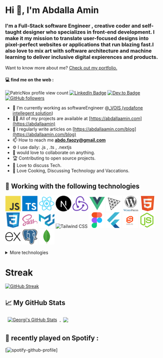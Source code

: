 # Hi 👋, I'm Abdalla Amin
### I'm a Full-Stack software Engineer , creative coder and self-taught designer who specializes in front-end development. I make it my mission to translate user-focused designs into pixel-perfect websites or applications that run blazing fast.I also love to mix art with software architecture and machine learning  to deliver inclusive digital expierences and products.

Want to know more about me? [Check out my portfolio.](https://abdallaamin.com)

#### 💻  find me on the web :

![PatricNox profile view count](https://komarev.com/ghpvc/?username=abdallaamin&color=brightgreen)
[![LinkedIn Badge](https://img.shields.io/badge/LinkedIn-Profile-informational?style=flat&logo=linkedin&logoColor=white&color=0D76A8)](https://linkedin.com/in/abdallaamin)
[![Dev.to Badge](https://img.shields.io/badge/Dev.to-Profile-blue?logo=dev.to&style=flat)](https://dev.to/abdallaamin)
[![GitHub followers](https://img.shields.io/github/followers/abdallaamin?label=Follow&style=social)](https://github.com/abdallaamin/?tab=follow) 

- 🔭 I’m currently working as softwareEngineer @[_VOIS (vodafone intellegent solution](https://www.vodafone.com/))  
- 👨‍💻 All of my projects are available at [https://abdallaamin.com](https://abdallaamin)  
- 📝 I regularly write articles on [https://abdallaamin.com/blog](https://abdallaamin.com/blog)  
- 📫 How to reach me **abdo.faozy@gmail.com**
- ⚙️ I use daily: .js , .ts , .nextjs 
- 💬 would love to collaborate on anything.
- 🏆 Contributing to open source projects.
- 📧 Love to discuss Tech.
- 🌟 Love Cooking, Discussing Technology and Vaccations.
  
## 💼 Working with the following technologies</h3>

<p align="left">
  <img src="https://raw.githubusercontent.com/devicons/devicon/master/icons/javascript/javascript-original.svg" alt="javascript" width="50" height="50" />
  <img src="https://raw.githubusercontent.com/devicons/devicon/master/icons/typescript/typescript-original.svg" alt="typescript" width="50" height="50" /> 
  <img src="https://raw.githubusercontent.com/devicons/devicon/master/icons/react/react-original.svg" alt="react" width="50" height="50" /> 
  <img src="https://raw.githubusercontent.com/devicons/devicon/master/icons/nextjs/nextjs-original.svg" alt="nextjs" width="50" height="50" /> 
  <img src="https://raw.githubusercontent.com/devicons/devicon/master/icons/redux/redux-original.svg" alt="redux" width="50" height="50" /> 
  <img src="https://raw.githubusercontent.com/devicons/devicon/master/icons/vuejs/vuejs-original.svg" alt="vuejs" width="50" height="50" /> 
  <img src="https://raw.githubusercontent.com/devicons/devicon/master/icons/threejs/threejs-original.svg" alt="threejs" width="50" height="50" /> 
  <img src="https://raw.githubusercontent.com/devicons/devicon/master/icons/wordpress/wordpress-original.svg" alt="wordpress" width="50" height="50" /> 
  <img src="https://raw.githubusercontent.com/devicons/devicon/master/icons/html5/html5-original.svg" alt="html" width="50" height="50" /> 
  <img src="https://raw.githubusercontent.com/devicons/devicon/master/icons/css3/css3-original.svg" alt="css" width="50" height="50" /> 
  <img src="https://raw.githubusercontent.com/devicons/devicon/master/icons/sass/sass-original.svg" alt="sass" width="50" height="50" /> 
  <img src="https://raw.githubusercontent.com/devicons/devicon/master/icons/materialui/materialui-original.svg" alt="materialui" width="50" height="50" />
  <img alt="Tailwind CSS" src="https://raw.githubusercontent.com/tailwindlabs/tailwindcss/HEAD/.github/logo-light.svg" width="150" height="50" style="max-width: 100%">
  <img src="https://raw.githubusercontent.com/devicons/devicon/master/icons/figma/figma-original.svg" alt="figm" width="50" height="50" />
  <img src="https://raw.githubusercontent.com/devicons/devicon/master/icons/flutter/flutter-original.svg" alt="flutter" width="50" height="50" />
  <img src="https://raw.githubusercontent.com/devicons/devicon/master/icons/svelte/svelte-original-wordmark.svg" alt="svelte" width="50" height="50" />
  <img src="https://raw.githubusercontent.com/devicons/devicon/master/icons/nodejs/nodejs-original.svg" alt="nodejs" width="50" height="50" /> 
  <img src="https://raw.githubusercontent.com/devicons/devicon/master/icons/express/express-original.svg" alt="express" width="50" height="50" />
  <img src="https://raw.githubusercontent.com/devicons/devicon/master/icons/postgresql/postgresql-original.svg" alt="postgresql" width="50" height="50" /> 
  <img src="https://raw.githubusercontent.com/devicons/devicon/master/icons/mongodb/mongodb-original.svg" alt="mongodb" width="50" height="50" /> 
    <details>
        <summary>More technologies</summary>
      <img src="https://raw.githubusercontent.com/devicons/devicon/master/icons/azure/azure-original.svg" alt="azure" width="50" height="50" />
      <img src="https://raw.githubusercontent.com/devicons/devicon/master/icons/amazonwebservices/amazonwebservices-original.svg" alt="aws" width="50" height="50" />
      <img src="https://raw.githubusercontent.com/devicons/devicon/master/icons/googlecloud/googlecloud-original.svg" alt="notion" width="50" height="50" />
      <img src="https://raw.githubusercontent.com/devicons/devicon/master/icons/docker/docker-original.svg" alt="docker" width="50" height="50" />  
      <img src="https://cdn.jsdelivr.net/gh/devicons/devicon/icons/kubernetes/kubernetes-plain.svg" alt="kubernetes" width="50" height="50" />
      <img src="https://raw.githubusercontent.com/devicons/devicon/master/icons/webpack/webpack-original.svg" alt="webpack" width="50" height="50" />
      <img src="https://raw.githubusercontent.com/devicons/devicon/master/icons/socketio/socketio-original-wordmark.svg" alt="socketio" width="50" height="50" />
      <img src="https://raw.githubusercontent.com/devicons/devicon/master/icons/git/git-original.svg" alt="git" width="50" height="50" />
      <img src="https://raw.githubusercontent.com/devicons/devicon/master/icons/linux/linux-original.svg" alt="linux" width="50" height="50" /> 
      <img src="https://raw.githubusercontent.com/devicons/devicon/master/icons/jira/jira-original.svg" alt="jira" width="50" height="50" />
      <img src="https://raw.githubusercontent.com/devicons/devicon/master/icons/vscode/vscode-original.svg" alt="vscode" width="50" height="50" />
      <img src="https://raw.githubusercontent.com/devicons/devicon/master/icons/ansible/ansible-original.svg" alt="ansible" width="50" height="50" />
      <img src="https://raw.githubusercontent.com/devicons/devicon/master/icons/circleci/circleci-plain.svg" alt="circleci" width="50" height="50" />
      <img src="https://raw.githubusercontent.com/devicons/devicon/master/icons/npm/npm-original-wordmark.svg" alt="npm" width="50" height="50" />
      <img src="https://raw.githubusercontent.com/devicons/devicon/master/icons/jenkins/jenkins-original.svg" alt="jenkins" width="50" height="50" />
    </details>
</p>

# Streak
[![GitHub Streak](http://github-readme-streak-stats.herokuapp.com?user=abdallaamin&theme=shades-of-purple&hide_border=true)](https://git.io/streak-stats)


## 📈 My GitHub Stats
<a href="https://github.com/abdallaamin">
  <img align="center" style="margin:0.5rem" src="https://github-readme-stats.vercel.app/api?username=abdallaamin&show_icons=true&line_height=27&count_private=true&title_color=ffffff&text_color=c9cacc&icon_color=4AB097&bg_color=1A2B34" alt="Georgi's GitHub Stats" />
</a>
<a href="https://github.com/abdallaamin">
  <img align="center" style="margin:0.5rem" src="https://github-readme-stats.vercel.app/api/top-langs/?username=abdallaamin&hide=html,css&title_color=ffffff&text_color=c9cacc&icon_color=4AB197&bg_color=1A2B34" />
</a>

## 🎵 recently played on Spotify :
[![spotify-github-profile](https://spotify-github-profile.vercel.app/api/view?uid=31bwjmkpj6vomuk7ac3zmtd64wce&cover_image=false&theme=default&show_offline=false&background_color=121212&interchange=false&bar_color_cover=false)]




